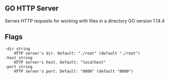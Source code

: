 ## GO HTTP Server

Serves HTTP requests for working with files in a directory
GO version 1.14.4

## Flags

    -dir string
        HTTP server's dir. Default: "./root" (default "./root")
    -host string
        HTTP server's host. Default: "localhost"
    -port string
        HTTP server's port. Default: "8080" (default "8080")